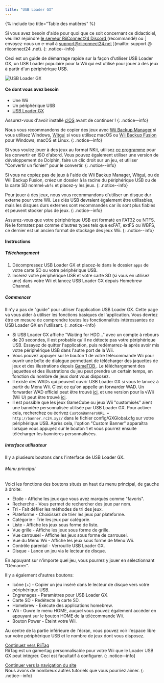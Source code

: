 ```yaml
---
title: "USB Loader GX"
---
```


{% include toc title="Table des matières" %}

Si vous avez besoin d'aide pour quoi que ce soit concernant ce didacticiel, veuillez rejoindre [ le serveur RiiConnect24 Discord ](https://discord.gg/rc24) (recommandé) ou \[ envoyez-nous un e-mail à support@riiconnect24.net \](mailto: support @ riiconnect24 .net).
{: .notice--info}

Ceci est un guide de démarrage rapide sur la façon d'utiliser USB Loader GX, un USB Loader populaire pour la Wii qui est utilisé pour jouer à des jeux à partir d'un périphérique USB.

![USB Loader GX](/images/usbloadergx.png)

#### Ce dont vous avez besoin

* Une Wii
* Un périphérique USB
* [USB Loader GX](https://hbb1.oscwii.org/hbb/usbloader_gx/usbloader_gx.zip)

Assurez-vous d'avoir installé [cIOS](/cios) avant de continuer !
{: .notice--info}

Nous vous recommandons de copier des jeux avec [Wii Backup Manager](/wiibackupmanager) si vous utilisez Windows, [Witgui](https://desairem.com/wordpress/category/witgui-download/) si vous utilisez macOS ou [Wii Backup Fusion](https://github.com/larsenv/Wii-Backup-Fusion) pour Windows, macOS et Linux.
{: .notice--info}

Si vous voulez jouer à des jeux au format NKit, utilisez [ce programme](https://gbatemp.net/download/nkit.36157/) pour les convertir en ISO d'abord. Vous pouvez également utiliser une version de développement de Dolphin, faire un clic droit sur un jeu, et utiliser "Convertir un fichier" pour le convertir.
{: .notice--info}

Si vous ne copiez pas de jeux à l'aide de Wii Backup Manager, Witgui, ou de Wii Backup Fusion, créez un dossier à la racine du périphérique USB ou de la carte SD nommé `wbfs` et placez-y les jeux.
{: .notice--info}

Pour jouer à des jeux, nous vous recommandons d'utiliser un disque dur externe pour votre Wii. Les clés USB devraient également être utilisables, mais les disques durs externes sont recommandés car ils sont plus fiables et peuvent stocker plus de jeux.
{: .notice--info}

Assurez-vous que votre périphérique USB est formaté en FAT32 ou NTFS. Ne le formatez pas comme d'autres types tels que exFAT, extFS ou WBFS, ce dernier est un ancien format de stockage des jeux Wii.
{: .notice--info}

#### Instructions

##### Téléchargement

1. Décompressez USB Loader GX et placez-le dans le dossier `apps` de votre carte SD ou votre périphérique USB.
2. Insérez votre périphérique USB et votre carte SD (si vous en utilisez une) dans votre Wii et lancez USB Loader GX depuis Homebrew Channel.

##### Commencer

Il n'y a pas de "guide" pour utiliser l'application USB Loader GX. Cette page va vous aider à utiliser les fonctions basiques de l'application. Vous devriez être en mesure de comprendre toutes les fonctionnalités intéressantes de USB Loader GX en l'utilisant.
{: .notice--info}

* Si USB Loader GX affiche "Waiting for HDD..." avec un compte à rebours de 20 secondes, il est probable qu'il ne détecte pas votre périphérique USB. Essayez de quitter l'application, puis redémarrez-la après avoir mis votre périphérique USB dans l'autre port de la Wii.
* Vous pouvez appuyer sur le bouton 1 de votre télécommande Wii pour ouvrir une boîte de dialogue permettant de télécharger des jaquettes de jeux et des illustrations depuis [ GameTDB ](https://gametdb.com/). Le téléchargement des jaquettes et des illustrations du jeu peut prendre un certain temps, en fonction du nombre de jeux dont vous disposez.
* Il existe des WADs qui peuvent ouvrir USB Loader GX si vous le lancez à partir du Menu Wii. C'est ce qu'on appelle un forwarder WAD. Un forwarder WAD officiel peut être trouvé [ici](https://sourceforge.net/projects/usbloadergx/files/Releases/Forwarders/USB%20Loader%20GX-UNEO_Forwarder_5_1_AHBPROT.wad), et une version pour la vWii (Wii U) peut être trouvé [ici](https://sourceforge.net/projects/usbloadergx/files/Releases/Forwarders/USB%20Loader%20GX-UNEO_Forwarder_5_1_AHBPROT_vWii%20%28Fix%29.wad).
* Il est possible que les jeux GameCube ou jeux Wii "customisés" aient une bannière personnalisée utilisée par USB Loader GX. Pour activer cela, recherchez ou écrivez `CustomBannersURL = http://banner.rc24.xyz/` dans le fichier config/GXGlobal.cfg sur votre périphérique USB. Après cela, l'option "Custom Banner" apparaîtra lorsque vous appuyez sur le bouton 1 et vous pourrez ensuite télécharger les bannières personnalisées.

##### Interface utilisateur

Il y a plusieurs boutons dans l'interface de USB Loader GX.

###### Menu principal

Voici les fonctions des boutons situés en haut du menu principal, de gauche à droite:

* Étoile - Affiche les jeux que vous avez marqués comme "favoris".
* Recherche - Vous permet de rechercher des jeux par nom.
* Tri - Fait défiler les méthodes de tri des jeux.
* Plateforme - Choisissez de trier les jeux par plateforme.
* Catégorie - Trie les jeux par catégorie.
* Liste - Affiche les jeux sous forme de liste.
* Vue grille - Affiche les jeux sous forme de grille.
* Vue carrousel - Affiche les jeux sous forme de carrousel.
* Vue du Menu Wii - Affiche les jeux sous forme de Menu Wii.
* Contrôle parental - Verrouille USB Loader GX.
* Disque - Lance un jeu via le lecteur de disque.

En appuyant sur n'importe quel jeu, vous pourrez y jouer en sélectionnant "Démarrer".

Il y a également d'autres boutons:

* Icône (+) - Copier un jeu inséré dans le lecteur de disque vers votre périphérique USB.
* Engrenages - Paramètres pour USB Loader GX.
* Carte SD - Redétecte la carte SD.
* Homebrew - Exécute des applications homebrew.
* Wii - Ouvre le menu HOME, auquel vous pouvez également accéder en appuyant sur le bouton HOME de la télécommande Wii.
* Bouton Power - Éteint votre Wii.

Au centre de la partie inférieure de l'écran, vous pouvez voir l'espace libre sur votre périphérique USB et le nombre de jeux dont vous disposez.

[Continuez vers RiiTag](riitag)<br> RiiTag est un gamertag personnalisable pour votre Wii que le Loader USB GX peut intégrer. Ceci est facultatif à configurer.
{: .notice--info}

[Continuer vers la navigation du site](site-navigation)<br> Nous avons de nombreux autres tutoriels que vous pourriez aimer.
{: .notice--info}
